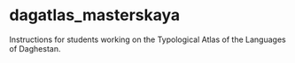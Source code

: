 # dagatlas_masterskaya
Instructions for students working on the Typological Atlas of the Languages of Daghestan.

